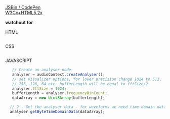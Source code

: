 [JSBin / CodePen](https://jsbin.com/sequtas/edit?html,output)  
[W3Cx+HTML5.2x](https://courses.edx.org/courses/course-v1:W3Cx+HTML5.2x+3T2018/courseware/dc6fe6f5d28f49b5a753ba6b49820849/f162bb287eca4f04bb22d60b2c5456ac/4?activate_block_id=block-v1%3AW3Cx%2BHTML5.2x%2B3T2018%2Btype%40vertical%2Bblock%40c8c3f0351a9b45fc8a0f1f9819fb7df9)  

**watchout for**

HTML

```html

```

CSS

```CSS

```

JAVASCRIPT

```JavaScript
   // Create an analyser node
   analyser = audioContext.createAnalyser();
   // set visualizer options, for lower precision change 1024 to 512,
   // 256, 128, 64 etc. bufferLength will be equal to fftSize/2
   analyser.fftSize = 1024;
   bufferLength = analyser.frequencyBinCount;
   dataArray = new Uint8Array(bufferLength);
```

```javascript
  // 2 - Get the analyser data - for waveforms we need time domain data
  analyser.getByteTimeDomainData(dataArray);
```
